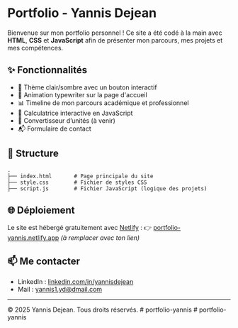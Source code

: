 # Portfolio - Yannis Dejean

Bienvenue sur mon portfolio personnel ! Ce site a été codé à la main avec **HTML**, **CSS** et **JavaScript** afin de présenter mon parcours, mes projets et mes compétences.

## ✨ Fonctionnalités

- 🎨 Thème clair/sombre avec un bouton interactif
- 🧠 Animation typewriter sur la page d'accueil
- 📊 Timeline de mon parcours académique et professionnel
- 🧮 Calculatrice interactive en JavaScript
- 🔄 Convertisseur d’unités (à venir)
- 📬 Formulaire de contact

## 📁 Structure

```
.
├── index.html       # Page principale du site
├── style.css        # Fichier de styles CSS
├── script.js        # Fichier JavaScript (logique des projets)
```

## 🌐 Déploiement

Le site est hébergé gratuitement avec [Netlify](https://www.netlify.com/) :
👉 [portfolio-yannis.netlify.app](https://portfolio-yannis.netlify.app) *(à remplacer avec ton lien)*

## 📫 Me contacter

- LinkedIn : [linkedin.com/in/yannisdejean](https://linkedin.com/in/yannisdejean)
- Mail : yannis1.yd@dmail.com 

---

© 2025 Yannis Dejean. Tous droits réservés.
#   p o r t f o l i o - y a n n i s 
 
 #   p o r t f o l i o - y a n n i s 
 
 
